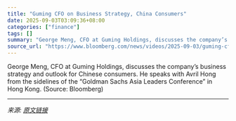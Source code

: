 ```yaml
---
title: "Guming CFO on Business Strategy, China Consumers"
date: 2025-09-03T03:09:36+08:00
categories: ["finance"]
tags: []
summary: "George Meng, CFO at Guming Holdings, discusses the company’s business strategy and outlook for Chinese consumers. He speaks with Avril Hong from the sidelines of the “Goldman Sachs Asia Leaders Confer"
source_url: "https://www.bloomberg.com/news/videos/2025-09-03/guming-cfo-on-business-strategy-china-consumers-video"
---
```


George Meng, CFO at Guming Holdings, discusses the company’s business strategy and outlook for Chinese consumers. He speaks with Avril Hong from the sidelines of the “Goldman Sachs Asia Leaders Conference” in Hong Kong. (Source: Bloomberg)

---

*来源: [原文链接](https://www.bloomberg.com/news/videos/2025-09-03/guming-cfo-on-business-strategy-china-consumers-video)*
